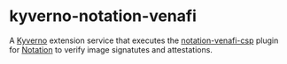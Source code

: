 # kyverno-notation-venafi

A [Kyverno](https://kyverno.io) extension service that executes the [notation-venafi-csp](https://github.com/Venafi/notation-venafi-csp) plugin for [Notation](https://notaryproject.dev/) to verify image signatutes and attestations.